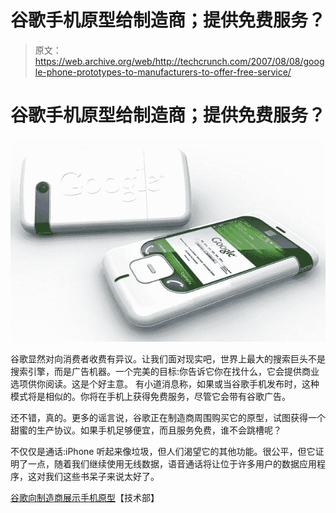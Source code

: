 # 谷歌手机原型给制造商；提供免费服务？

> 原文：<https://web.archive.org/web/http://techcrunch.com/2007/08/08/google-phone-prototypes-to-manufacturers-to-offer-free-service/>

# 谷歌手机原型给制造商；提供免费服务？

![13039_super.jpg](img/1a0ef79aa1529c61b2b0102e5a282966.png)

谷歌显然对向消费者收费有异议。让我们面对现实吧，世界上最大的搜索巨头不是搜索引擎，而是广告机器。一个完美的目标:你告诉它你在找什么，它会提供商业选项供你阅读。这是个好主意。
 有小道消息称，如果或当谷歌手机发布时，这种模式将是相似的。你将在手机上获得免费服务，尽管它会带有谷歌广告。

还不错，真的。更多的谣言说，谷歌正在制造商周围购买它的原型，试图获得一个甜蜜的生产协议。如果手机足够便宜，而且服务免费，谁不会跳槽呢？

不仅仅是通话:iPhone 听起来像垃圾，但人们渴望它的其他功能。很公平，但它证明了一点，随着我们继续使用无线数据，语音通话将让位于许多用户的数据应用程序，这对我们这些书呆子来说太好了。

[谷歌向制造商展示手机原型](https://web.archive.org/web/20130628173424/http://www.ministryoftech.com/2007/08/03/google-showing-phone-prototype-to-manufacturers/)【技术部】